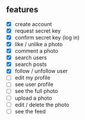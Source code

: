 ## features

- [X] create account
- [X] request secret key
- [X] confirm secret key (log in)
- [X] like / unlike a photo
- [X] comment a photo
- [X] search users
- [X] search posts
- [X] follow / unfollow user
- [ ] edit my profile
- [ ] see user profile
- [ ] see the full photo
- [ ] upload a photo
- [ ] edit / delete the photo
- [ ] see the feed